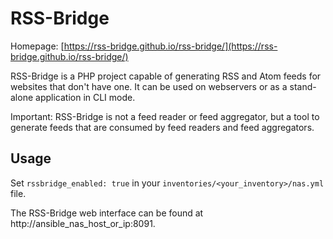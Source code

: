 
# RSS-Bridge

Homepage: [https://rss-bridge.github.io/rss-bridge/](https://rss-bridge.github.io/rss-bridge/)

RSS-Bridge is a PHP project capable of generating RSS and Atom feeds for websites that don't have one. It can be used on webservers or as a stand-alone application in CLI mode.

Important: RSS-Bridge is not a feed reader or feed aggregator, but a tool to generate feeds that are consumed by feed readers and feed aggregators.

## Usage

Set `rssbridge_enabled: true` in your `inventories/<your_inventory>/nas.yml` file.

The RSS-Bridge web interface can be found at http://ansible_nas_host_or_ip:8091.
